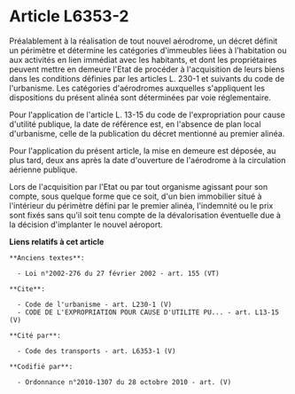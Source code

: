 # Article L6353-2

Préalablement à la réalisation de tout nouvel aérodrome, un décret définit un périmètre et détermine les catégories
d'immeubles liées à l'habitation ou aux activités en lien immédiat avec les habitants, et dont les propriétaires peuvent
mettre en demeure l'Etat de procéder à l'acquisition de leurs biens dans les conditions définies par les articles L. 230-1 et
suivants du code de l'urbanisme. Les catégories d'aérodromes auxquelles s'appliquent les dispositions du présent alinéa sont
déterminées par voie réglementaire. 

Pour l'application de l'article L. 13-15 du code de l'expropriation pour cause d'utilité publique, la date de référence est,
en l'absence de plan local d'urbanisme, celle de la publication du décret mentionné au premier alinéa. 

Pour l'application du présent article, la mise en demeure est déposée, au plus tard, deux ans après la date d'ouverture de
l'aérodrome à la circulation aérienne publique. 

Lors de l'acquisition par l'Etat ou par tout organisme agissant pour son compte, sous quelque forme que ce soit, d'un bien
immobilier situé à l'intérieur du périmètre défini par le premier alinéa, l'indemnité ou le prix sont fixés sans qu'il soit
tenu compte de la dévalorisation éventuelle due à la décision d'implanter le nouvel aéroport.

**Liens relatifs à cet article**

	**Anciens textes**:

	  - Loi n°2002-276 du 27 février 2002 - art. 155 (VT)

	**Cite**:

	  - Code de l'urbanisme - art. L230-1 (V)
	  - CODE DE L'EXPROPRIATION POUR CAUSE D'UTILITE PU... - art. L13-15 (V)

	**Cité par**:

	  - Code des transports - art. L6353-1 (V)

	**Codifié par**:

	  - Ordonnance n°2010-1307 du 28 octobre 2010 - art. (V)

